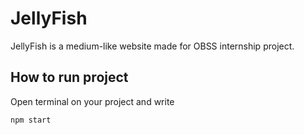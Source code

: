 # JellyFish

JellyFish is a medium-like website made for OBSS internship project.

## How to run project

Open terminal on your project and write

```bash
npm start
```
